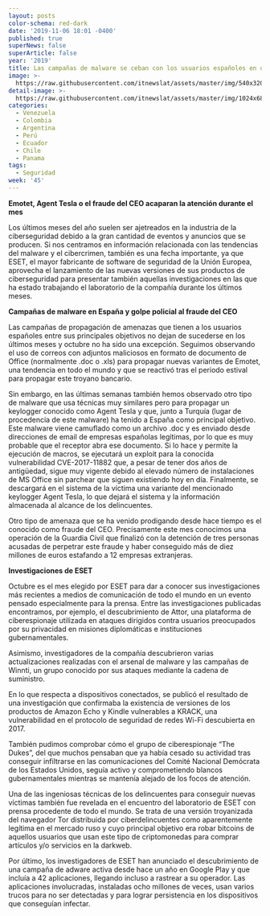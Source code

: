 ```yaml
---
layout: posts
color-schema: red-dark
date: '2019-11-06 18:01 -0400'
published: true
superNews: false
superArticle: false
year: '2019'
title: Las campañas de malware se ceban con los usuarios españoles en octubre
image: >-
  https://raw.githubusercontent.com/itnewslat/assets/master/img/540x320/Malware-p.jpg
detail-image: >-
  https://raw.githubusercontent.com/itnewslat/assets/master/img/1024x680/Malware-g.jpg
categories:
  - Venezuela
  - Colombia
  - Argentina
  - Perú
  - Ecuador
  - Chile
  - Panama
tags:
  - Seguridad
week: '45'
---
```

**Emotet, Agent Tesla o el fraude del CEO acaparan la atención durante el mes**

Los últimos meses del año suelen ser ajetreados en la industria de la ciberseguridad debido a la gran cantidad de eventos y anuncios que se producen. Si nos centramos en información relacionada con las tendencias del malware y el cibercrimen, también es una fecha importante, ya que ESET, el mayor fabricante de software de seguridad de la Unión Europea, aprovecha el lanzamiento de las nuevas versiones de sus productos de ciberseguridad para presentar también aquellas investigaciones en las que ha estado trabajando el laboratorio de la compañía durante los últimos meses.

**Campañas de malware en España y golpe policial al fraude del CEO**

Las campañas de propagación de amenazas que tienen a los usuarios españoles entre sus principales objetivos no dejan de sucederse en los últimos meses y octubre no ha sido una excepción. Seguimos observando el uso de correos con adjuntos maliciosos en formato de documento de Office (normalmente .doc o .xls) para propagar nuevas variantes de Emotet, una tendencia en todo el mundo y que se reactivó tras el periodo estival para propagar este troyano bancario.

Sin embargo, en las últimas semanas también hemos observado otro tipo de malware que usa técnicas muy similares pero para propagar un keylogger conocido como Agent Tesla y que, junto a Turquía (lugar de procedencia de este malware) ha tenido a España como principal objetivo. Este malware viene camuflado como un archivo .doc y es enviado desde direcciones de email de empresas españolas legítimas, por lo que es muy probable que el receptor abra ese documento. Si lo hace y permite la ejecución de macros, se ejecutará un exploit para la conocida vulnerabilidad CVE-2017-11882 que, a pesar de tener dos años de antigüedad, sigue muy vigente debido al elevado número de instalaciones de MS Office sin parchear que siguen existiendo hoy en día. Finalmente, se descargará en el sistema de la víctima una variante del mencionado keylogger Agent Tesla, lo que dejará el sistema y la información almacenada al alcance de los delincuentes.

Otro tipo de amenaza que se ha venido prodigando desde hace tiempo es el conocido como fraude del CEO. Precisamente este mes conocimos una operación de la Guardia Civil que finalizó con la detención de tres personas acusadas de perpetrar este fraude y haber conseguido más de diez millones de euros estafando a 12 empresas extranjeras.

**Investigaciones de ESET**

Octubre es el mes elegido por ESET para dar a conocer sus investigaciones más recientes a medios de comunicación de todo el mundo en un evento pensado especialmente para la prensa. Entre las investigaciones publicadas encontramos, por ejemplo, el descubrimiento de Attor, una plataforma de ciberespionaje utilizada en ataques dirigidos contra usuarios preocupados por su privacidad en misiones diplomáticas e instituciones gubernamentales.

Asimismo, investigadores de la compañía descubrieron varias actualizaciones realizadas con el arsenal de malware y las campañas de  Winnti, un grupo conocido por sus ataques mediante la cadena de suministro.

En lo que respecta a dispositivos conectados, se publicó el resultado de una investigación que confirmaba la existencia de versiones de los productos de Amazon Echo y Kindle vulnerables a KRACK, una vulnerabilidad en el protocolo de seguridad de redes Wi-Fi descubierta en 2017.

También pudimos comprobar cómo el grupo de ciberespionaje “The Dukes”, del que muchos pensaban que ya había cesado su actividad tras conseguir infiltrarse en las comunicaciones del Comité Nacional Demócrata de los Estados Unidos, seguía activo y comprometiendo blancos gubernamentales mientras se mantenía alejado de los focos de atención.

Una de las ingeniosas técnicas de los delincuentes para conseguir nuevas víctimas también fue revelada en el encuentro del laboratorio de ESET con prensa procedente de todo el mundo. Se trata de una versión troyanizada del navegador Tor distribuida por ciberdelincuentes como aparentemente legítima en el mercado ruso y cuyo principal objetivo era robar bitcoins de aquellos usuarios que usan este tipo de criptomonedas para comprar artículos y/o servicios en la darkweb.

Por último, los investigadores de ESET han anunciado el descubrimiento de una campaña de adware activa desde hace un año en Google Play y que incluía a 42 aplicaciones, llegando incluso a rastrear a su operador. Las aplicaciones involucradas, instaladas ocho millones de veces, usan varios trucos para no ser detectadas y para lograr persistencia en los dispositivos que conseguían infectar.